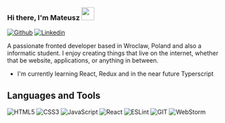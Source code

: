 ### Hi there, I'm Mateusz <img src="https://raw.githubusercontent.com/iampavangandhi/iampavangandhi/master/gifs/Hi.gif" width="30px">
[![Github](https://img.shields.io/badge/-Github-333?style=flat&logo=Github&logoColor=white)](https://github.com/mmiter)
[![Linkedin](https://img.shields.io/badge/-LinkedIn-blue?style=flat&logo=Linkedin&logoColor=white)](https://www.linkedin.com/in/)
&nbsp;

A passionate fronted developer based in Wroclaw, Poland and also a informatic student. I enjoy creating things that live on the internet, whether that be website, applications, or anything in between.

- I'm currently learning React, Redux and in the near future Typerscript

## Languages and Tools

![HTML5](https://img.shields.io/badge/HTML5-282C34?logo=html5&logoColor=E34F26)
![CSS3](https://img.shields.io/badge/CSS3-282C34?logo=css3&logoColor=1572B6)
![JavaScript](https://img.shields.io/badge/JavaScript-333?logo=javascript&logoColor=F7DF1E)
![React](https://img.shields.io/badge/React-282C34?logo=react&logoColor=61DAFB)
![ESLint](https://img.shields.io/badge/ESLint-282C34?logo=eslint&logoColor=4B32C3)
![GIT](https://img.shields.io/badge/git-282C34?logo=git&logoColor=F05032)
![WebStorm](https://img.shields.io/badge/WebStorm-333?logo=webstorm&logoColor=0093ff)
